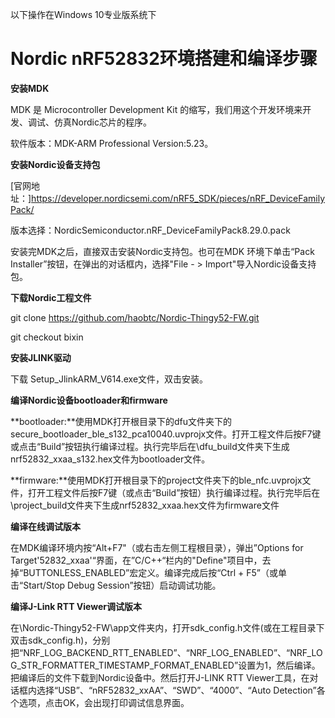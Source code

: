 以下操作在Windows 10专业版系统下

# Nordic nRF52832环境搭建和编译步骤

**安装MDK**

MDK 是 Microcontroller Development Kit 的缩写，我们用这个开发环境来开发、调试、仿真Nordic芯片的程序。

软件版本：MDK-ARM Professional Version:5.23。

**安装Nordic设备支持包**

[官网地址：]https://developer.nordicsemi.com/nRF5_SDK/pieces/nRF_DeviceFamilyPack/

版本选择：NordicSemiconductor.nRF_DeviceFamilyPack8.29.0.pack

安装完MDK之后，直接双击安装Nordic支持包。也可在MDK 环境下单击“Pack Installer”按钮，在弹出的对话框内，选择"File - > Import"导入Nordic设备支持包。

**下载Nordic工程文件**

git clone https://github.com/haobtc/Nordic-Thingy52-FW.git

git checkout bixin

**安装JLINK驱动**

下载 Setup_JlinkARM_V614.exe文件，双击安装。

**编译Nordic设备bootloader和firmware**

**bootloader:**使用MDK打开根目录下的dfu文件夹下的secure_bootloader_ble_s132_pca10040.uvprojx文件。打开工程文件后按F7键或点击“Build”按钮执行编译过程。执行完毕后在\dfu\_build文件夹下生成nrf52832_xxaa_s132.hex文件为bootloader文件。

**firmware:**使用MDK打开根目录下的project文件夹下的ble_nfc.uvprojx文件，打开工程文件后按F7键（或点击“Build”按钮）执行编译过程。执行完毕后在\project\_build文件夹下生成nrf52832_xxaa.hex文件为firmware文件

**编译在线调试版本**

在MDK编译环境内按“Alt+F7"（或右击左侧工程根目录），弹出”Options for Target'52832_xxaa'“界面，在”C/C++“栏内的"Define"项目中，去掉“BUTTONLESS_ENABLED”宏定义。编译完成后按“Ctrl + F5”（或单击“Start/Stop Debug Session”按钮）启动调试功能。

**编译J-Link RTT Viewer调试版本**

在\Nordic-Thingy52-FW\app文件夹内，打开sdk_config.h文件(或在工程目录下双击sdk_config.h)，分别把“NRF_LOG_BACKEND_RTT_ENABLED”、“NRF_LOG_ENABLED”、“NRF_LOG_STR_FORMATTER_TIMESTAMP_FORMAT_ENABLED”设置为1，然后编译。把编译后的文件下载到Nordic设备中。然后打开J-LINK RTT Viewer工具，在对话框内选择“USB”、“nRF52832_xxAA”、“SWD”、“4000”、“Auto Detection”各个选项，点击OK，会出现打印调试信息界面。

